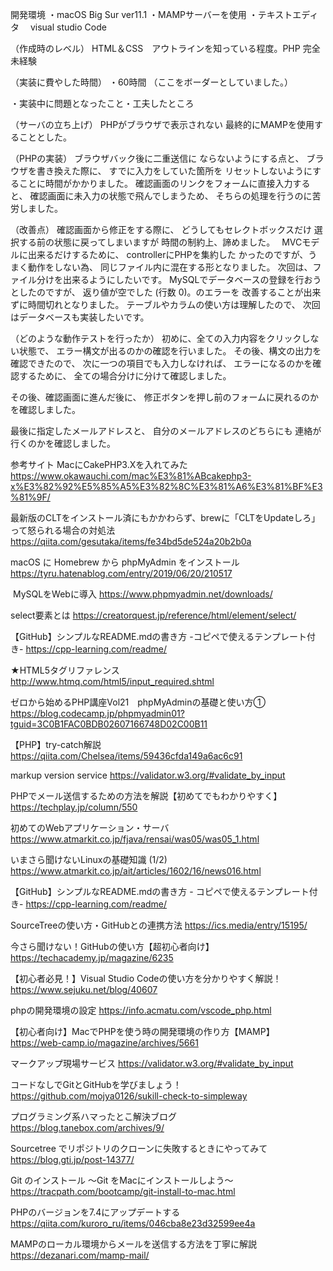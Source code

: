 開発環境
・macOS Big Sur ver11.1
・MAMPサーバーを使用
・テキストエディタ
　visual studio Code
 
 （作成時のレベル）
 HTML＆CSS　アウトラインを知っている程度。PHP 完全未経験


（実装に費やした時間）
・60時間
（ここをボーダーとしていました。）

・実装中に問題となったこと・工夫したところ

（サーバの立ち上げ）
PHPがブラウザで表示されない
最終的にMAMPを使用することとした。

（PHPの実装）
ブラウザバック後に二重送信に
ならないようにする点と、
ブラウザを書き換えた際に、
すでに入力をしていた箇所を
リセットしないようにすることに時間がかかりました。
確認画面のリンクをフォームに直接入力すると、
確認画面に未入力の状態で飛んでしまうため、
そちらの処理を行うのに苦労しました。

（改善点）
確認画面から修正をする際に、
どうしてもセレクトボックスだけ
選択する前の状態に戻ってしまいますが
時間の制約上、諦めました。　
MVCモデルに出来るだけするために、
controllerにPHPを集約した
かったのですが、うまく動作をしない為、
同じファイル内に混在する形となりました。
次回は、ファイル分けを出来るようにしたいです。
MySQLでデータベースの登録を行おうとしたのですが、
返り値が空でした (行数 0)。のエラーを
改善することが出来ずに時間切れとなりました。
テーブルやカラムの使い方は理解したので、
次回はデータベースも実装したいです。

（どのような動作テストを行ったか）
初めに、全ての入力内容をクリックしない状態で、
エラー構文が出るのかの確認を行いました。
その後、構文の出力を確認できたので、
次に一つの項目でも入力しなければ、
エラーになるのかを確認するために、
全ての場合分けに分けて確認しました。

その後、確認画面に進んだ後に、
修正ボタンを押し前のフォームに戻れるのかを確認しました。

最後に指定したメールアドレスと、
自分のメールアドレスのどちらにも
連絡が行くのかを確認しました。

参考サイト
MacにCakePHP3.Xを入れてみた
https://www.okawauchi.com/mac%E3%81%ABcakephp3-x%E3%82%92%E5%85%A5%E3%82%8C%E3%81%A6%E3%81%BF%E3%81%9F/

最新版のCLTをインストール済にもかかわらず、brewに「CLTをUpdateしろ」って怒られる場合の対処法
https://qiita.com/gesutaka/items/fe34bd5de524a20b2b0a

macOS に Homebrew から phpMyAdmin をインストール
https://tyru.hatenablog.com/entry/2019/06/20/210517

 MySQLをWebに導入
https://www.phpmyadmin.net/downloads/

select要素とは
https://creatorquest.jp/reference/html/element/select/

【GitHub】シンプルなREADME.mdの書き方 
-コピペで使えるテンプレート付き-
https://cpp-learning.com/readme/

★HTML5タグリファレンス
http://www.htmq.com/html5/input_required.shtml

ゼロから始めるPHP講座Vol21　phpMyAdminの基礎と使い方①
https://blog.codecamp.jp/phpmyadmin01?tguid=3C0B1FAC0BDB02607166748D02C00B11

【PHP】try-catch解説
https://qiita.com/Chelsea/items/59436cfda149a6ac6c91

markup version service
https://validator.w3.org/#validate_by_input

PHPでメール送信するための方法を解説【初めてでもわかりやすく】
https://techplay.jp/column/550

初めてのWebアプリケーション・サーバ
https://www.atmarkit.co.jp/fjava/rensai/was05/was05_1.html

いまさら聞けないLinuxの基礎知識 (1/2)
https://www.atmarkit.co.jp/ait/articles/1602/16/news016.html

【GitHub】シンプルなREADME.mdの書き方 -
コピペで使えるテンプレート付き-
https://cpp-learning.com/readme/

SourceTreeの使い方・GitHubとの連携方法
https://ics.media/entry/15195/

今さら聞けない！GitHubの使い方【超初心者向け】
https://techacademy.jp/magazine/6235

【初心者必見！】Visual Studio Codeの使い方を分かりやすく解説！
https://www.sejuku.net/blog/40607

phpの開発環境の設定
https://info.acmatu.com/vscode_php.html

【初心者向け】MacでPHPを使う時の開発環境の作り方【MAMP】
https://web-camp.io/magazine/archives/5661

マークアップ現場サービス
https://validator.w3.org/#validate_by_input

コードなしでGitとGitHubを学びましょう！
https://github.com/mojya0126/sukill-check-to-simpleway

プログラミング系ハマったとこ解決ブログ
https://blog.tanebox.com/archives/9/

Sourcetree でリポジトリのクローンに失敗するときにやってみて
https://blog.gti.jp/post-14377/

Git のインストール 〜Git をMacにインストールしよう〜
https://tracpath.com/bootcamp/git-install-to-mac.html

PHPのバージョンを7.4にアップデートする
https://qiita.com/kuroro_ru/items/046cba8e23d32599ee4a

MAMPのローカル環境からメールを送信する方法を丁寧に解説
https://dezanari.com/mamp-mail/
